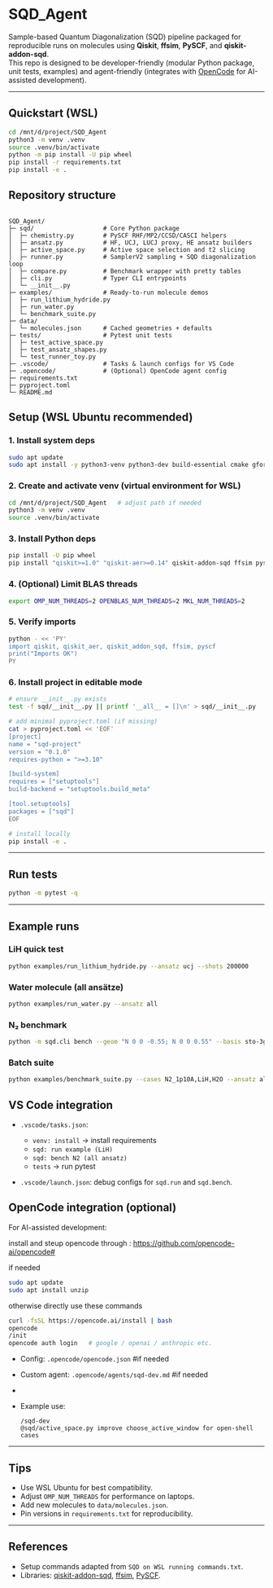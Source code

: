 # SQD_Agent

Sample-based Quantum Diagonalization (SQD) pipeline packaged for reproducible runs on molecules using **Qiskit**, **ffsim**, **PySCF**, and **qiskit-addon-sqd**.  
This repo is designed to be developer-friendly (modular Python package, unit tests, examples) and agent-friendly (integrates with [OpenCode](https://github.com/opencode-ai/opencode) for AI-assisted development).

---

## Quickstart (WSL)

```bash
cd /mnt/d/project/SQD_Agent
python3 -m venv .venv
source .venv/bin/activate
python -m pip install -U pip wheel
pip install -r requirements.txt
pip install -e .
```

## Repository structure

```

SQD_Agent/
├─ sqd/                   # Core Python package
│  ├─ chemistry.py        # PySCF RHF/MP2/CCSD/CASCI helpers
│  ├─ ansatz.py           # HF, UCJ, LUCJ proxy, HE ansatz builders
│  ├─ active_space.py     # Active space selection and t2 slicing
│  ├─ runner.py           # SamplerV2 sampling + SQD diagonalization loop
│  ├─ compare.py          # Benchmark wrapper with pretty tables
│  ├─ cli.py              # Typer CLI entrypoints
│  └─ __init__.py
├─ examples/              # Ready-to-run molecule demos
│  ├─ run_lithium_hydride.py
│  ├─ run_water.py
│  └─ benchmark_suite.py
├─ data/
│  └─ molecules.json      # Cached geometries + defaults
├─ tests/                 # Pytest unit tests
│  ├─ test_active_space.py
│  ├─ test_ansatz_shapes.py
│  └─ test_runner_toy.py
├─ .vscode/               # Tasks & launch configs for VS Code
├─ .opencode/             # (Optional) OpenCode agent config
├─ requirements.txt
├─ pyproject.toml
└─ README.md

````


## Setup (WSL Ubuntu recommended)

### 1. Install system deps
```bash
sudo apt update
sudo apt install -y python3-venv python3-dev build-essential cmake gfortran libopenblas-dev
````

### 2. Create and activate venv (virtual environment for WSL)

```bash
cd /mnt/d/project/SQD_Agent   # adjust path if needed
python3 -m venv .venv
source .venv/bin/activate
```

### 3. Install Python deps

```bash
pip install -U pip wheel
pip install "qiskit>=1.0" "qiskit-aer>=0.14" qiskit-addon-sqd ffsim pyscf matplotlib typer pytest
```

### 4. (Optional) Limit BLAS threads

```bash
export OMP_NUM_THREADS=2 OPENBLAS_NUM_THREADS=2 MKL_NUM_THREADS=2
```

### 5. Verify imports

```bash
python - << 'PY'
import qiskit, qiskit_aer, qiskit_addon_sqd, ffsim, pyscf
print("Imports OK")
PY
```

### 6. Install project in editable mode

```bash
# ensure __init__.py exists
test -f sqd/__init__.py || printf '__all__ = []\n' > sqd/__init__.py

# add minimal pyproject.toml (if missing)
cat > pyproject.toml << 'EOF'
[project]
name = "sqd-project"
version = "0.1.0"
requires-python = ">=3.10"

[build-system]
requires = ["setuptools"]
build-backend = "setuptools.build_meta"

[tool.setuptools]
packages = ["sqd"]
EOF

# install locally
pip install -e .
```

---

## Run tests

```bash
python -m pytest -q
```

---

## Example runs

### LiH quick test

```bash
python examples/run_lithium_hydride.py --ansatz ucj --shots 200000
```

### Water molecule (all ansätze)

```bash
python examples/run_water.py --ansatz all
```

### N₂ benchmark

```bash
python -m sqd.cli bench --geom "N 0 0 -0.55; N 0 0 0.55" --basis sto-3g --ansatz all --shots 200000 --samples-per-batch 250
```

### Batch suite

```bash
python examples/benchmark_suite.py --cases N2_1p10A,LiH,H2O --ansatz all
```

## VS Code integration

* `.vscode/tasks.json`:

  * `venv: install` → install requirements
  * `sqd: run example (LiH)`
  * `sqd: bench N2 (all ansatz)`
  * `tests` → run pytest

* `.vscode/launch.json`: debug configs for `sqd.run` and `sqd.bench`.


## OpenCode integration (optional)

For AI-assisted development:

install and steup opencode through : https://github.com/opencode-ai/opencode#

if needed
```bash
sudo apt update
sudo apt install unzip
```
otherwise directly use these commands
```bash
curl -fsSL https://opencode.ai/install | bash
opencode
/init
opencode auth login   # google / openai / anthropic etc.
```

* Config: `.opencode/opencode.json` #if needed
* Custom agent: `.opencode/agents/sqd-dev.md` #if needed
* 
* Example use:

  ```
  /sqd-dev
  @sqd/active_space.py improve choose_active_window for open-shell cases
  ```

---

## Tips

* Use WSL Ubuntu for best compatibility.
* Adjust `OMP_NUM_THREADS` for performance on laptops.
* Add new molecules to `data/molecules.json`.
* Pin versions in `requirements.txt` for reproducibility.

---

## References

* Setup commands adapted from `SQD on WSL running commands.txt`.
* Libraries: [qiskit-addon-sqd](https://github.com/qiskit-community/qiskit-addon-sqd), [ffsim](https://github.com/qiskit-community/ffsim), [PySCF](https://pyscf.org).
